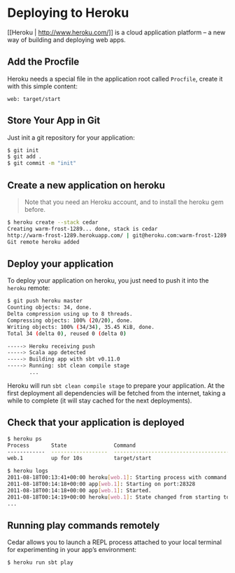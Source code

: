 # Deploying to Heroku

[[Heroku | http://www.heroku.com/]] is a cloud application platform – a new way of building and deploying web apps.

## Add the Procfile

Heroku needs a special file in the application root called `Procfile`, create it with this simple content:

```
web: target/start
```

## Store Your App in Git

Just init a git repository for your application:

```bash
$ git init
$ git add .
$ git commit -m "init"
```

## Create a new application on heroku

> Note that you need an Heroku account, and to install the heroku gem before.

```bash
$ heroku create --stack cedar
Creating warm-frost-1289... done, stack is cedar
http://warm-frost-1289.herokuapp.com/ | git@heroku.com:warm-frost-1289.git
Git remote heroku added
```

## Deploy your application

To deploy your application on heroku, you just need to push it into the `heroku` remote:

```bash
$ git push heroku master
Counting objects: 34, done.
Delta compression using up to 8 threads.
Compressing objects: 100% (20/20), done.
Writing objects: 100% (34/34), 35.45 KiB, done.
Total 34 (delta 0), reused 0 (delta 0)

-----> Heroku receiving push
-----> Scala app detected
-----> Building app with sbt v0.11.0
-----> Running: sbt clean compile stage
       ...
```

Heroku will run `sbt clean compile stage` to prepare your application. At the first deployment all dependencies will be fetched from the internet, taking a while to complete (it will stay cached for the next deployments).

## Check that your application is deployed

```bash
$ heroku ps
Process       State               Command
------------  ------------------  --------------------------------------------
web.1         up for 10s          target/start 
```

```bash
$ heroku logs
2011-08-18T00:13:41+00:00 heroku[web.1]: Starting process with command `target/start`
2011-08-18T00:14:18+00:00 app[web.1]: Starting on port:28328
2011-08-18T00:14:18+00:00 app[web.1]: Started.
2011-08-18T00:14:19+00:00 heroku[web.1]: State changed from starting to up
...
```

## Running play commands remotely

Cedar allows you to launch a REPL process attached to your local terminal for experimenting in your app’s environment:

```bash
$ heroku run sbt play
```
